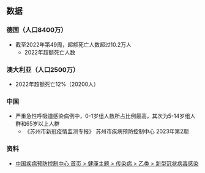 ## 数据

### 德国（人口8400万）

- 截至2022年第49周，超额死亡人数超过10.2万人
  - 2022年超额死亡人数

### 澳大利亚（人口2500万）

- 2022年超额死亡12%（20200人）

### 中国

- 严重急性呼吸道感染病例中，0-1岁组人数所占比例最高，其次为5-14岁组人群和65岁以上人群
  - 《苏州市新冠疫情监测专报》 苏州市疾病预防控制中心 2023年第2期

### 资料

- [中国疾病预防控制中心 首页 > 健康主题 > 传染病 > 乙类 > 新型冠状病毒感染](https://www.chinacdc.cn/jkzt/crb/zl/szkb_11803/)
